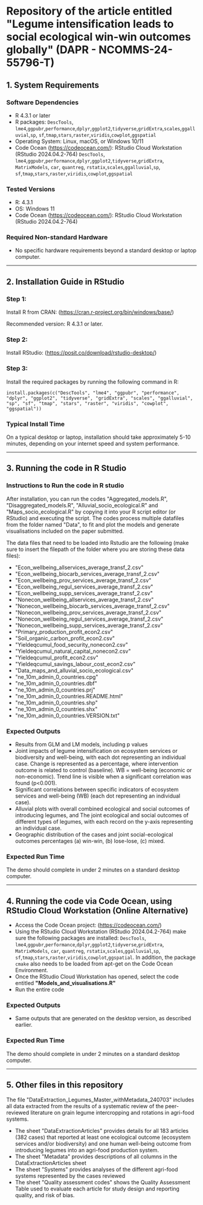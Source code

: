 # Repository of the article entitled "Legume intensification leads to social ecological win-win outcomes globally" (DAPR - NCOMMS-24-55796-T)

## 1. System Requirements

### Software Dependencies
- R 4.3.1 or later
- R packages: `DescTools`, `lme4`,`ggpubr`,`performance`,`dplyr`,`ggplot2`,`tidyverse`,`gridExtra`,`scales`,`ggalluvial`,`sp`, `sf`,`tmap`,`stars`,`raster`,`viridis`,`cowplot`,`ggspatial`
- Operating System: Linux, macOS, or Windows 10/11
- Code Ocean (https://codeocean.com/): RStudio Cloud Workstation (RStudio 2024.04.2-764) `DescTools`, `lme4`,`ggpubr`,`performance`,`dplyr`,`ggplot2`,`tidyverse`,`gridExtra`, `MatrixModels`, `car`, `quantreg`, `rstatix`,`scales`,`ggalluvial`,`sp`, `sf`,`tmap`,`stars`,`raster`,`viridis`,`cowplot`,`ggspatial`


### Tested Versions
- R: 4.3.1
- OS: Windows 11
- Code Ocean (https://codeocean.com/): RStudio Cloud Workstation (RStudio 2024.04.2-764)

### Required Non-standard Hardware
- No specific hardware requirements beyond a standard desktop or laptop computer.

---

## 2. Installation Guide in RStudio

### Step 1: 
Install R from CRAN: (https://cran.r-project.org/bin/windows/base/)

Recommended version: R 4.3.1 or later.

### Step 2: 
Install RStudio: (https://posit.co/download/rstudio-desktop/)

### Step 3:
Install the required packages by running the following command in R:

```
install.packages(c("DescTools", "lme4", "ggpubr", "performance", "dplyr", "ggplot2", "tidyverse", "gridExtra", "scales", "ggalluvial", "sp", "sf", "tmap", "stars", "raster", "viridis", "cowplot", "ggspatial"))
```

### Typical Install Time
On a typical desktop or laptop, installation should take approximately 5-10 minutes, depending on your internet speed and system performance.


---

## 3. Running the code in R Studio

### Instructions to Run the code in R studio

After installation, you can run the codes "Aggregated_models.R", "Disaggregated_models.R", "Alluvial_socio_ecological.R" and "Maps_socio_ecological.R" by copying it into your R script editor (or RStudio) and executing the script. The codes process multiple datafiles from the folder named "Data", to fit and plot the models and generate visualisations included on the paper submitted.

The data files that need to be loaded into Rstudio are the following (make sure to insert the filepath of the folder where you are storing these data files):

- "Econ_wellbeing_allservices_average_transf_2.csv"         
- "Econ_wellbeing_biocarb_services_average_transf_2.csv"   
- "Econ_wellbeing_prov_services_average_transf_2.csv"
- "Econ_wellbeing_regul_services_average_transf_2.csv"     
- "Econ_wellbeing_supp_services_average_transf_2.csv"
- "Nonecon_wellbeing_allservices_average_transf_2.csv"     
- "Nonecon_wellbeing_biocarb_services_average_transf_2.csv"
- "Nonecon_wellbeing_prov_services_average_transf_2.csv"   
- "Nonecon_wellbeing_regul_services_average_transf_2.csv"
- "Nonecon_wellbeing_supp_services_average_transf_2.csv"   
- "Primary_production_profit_econ2.csv"
- "Soil_organic_carbon_profit_econ2.csv"                   
- "Yieldeqcumul_food_security_nonecon2.csv"
- "Yieldeqcumul_natural_capital_nonecon2.csv"              
- "Yieldeqcumul_profit_econ2.csv"
- "Yieldeqcumul_savings_labour_cost_econ2.csv"
- "Data_maps_and_alluvial_socio_ecological.csv"
- "ne_10m_admin_0_countries.cpg"
- "ne_10m_admin_0_countries.dbf"
- "ne_10m_admin_0_countries.prj"
- "ne_10m_admin_0_countries.README.html"
- "ne_10m_admin_0_countries.shp"
- "ne_10m_admin_0_countries.shx"
- "ne_10m_admin_0_countries.VERSION.txt"

### Expected Outputs

- Results from GLM and LM models, including p values
- Joint impacts of legume intensification on ecosystem services or biodiversity and well-being, with each dot representing an individual case. Change is represented as a percentage, where intervention outcome is related to control (baseline). WB = well-being (economic or non-economic). Trend line is visible when a significant correlation was found (p<0.001).
- Significant correlations between specific indicators of ecosystem services and well-being (WB) (each dot representing an individual case).
- Alluvial plots with overall combined ecological and social outcomes of introducing legumes, and The joint ecological and social outcomes of different types of legumes, with each record on the y-axis representing an individual case.
- Geographic distribution of the cases and joint social-ecological outcomes percentages (a) win-win, (b) lose-lose, (c) mixed.

### Expected Run Time
The demo should complete in under 2 minutes on a standard desktop computer.

---

## 4. Running the code via Code Ocean, using RStudio Cloud Workstation (Online Alternative)

- Access the Code Ocean project: (https://codeocean.com/)
- Using the RStudio Cloud Workstation (RStudio 2024.04.2-764) make sure the following packages are installed: `DescTools`, `lme4`,`ggpubr`,`performance`,`dplyr`,`ggplot2`,`tidyverse`,`gridExtra`, `MatrixModels`, `car`, `quantreg`, `rstatix`,`scales`,`ggalluvial`,`sp`, `sf`,`tmap`,`stars`,`raster`,`viridis`,`cowplot`,`ggspatial`. In addition, the package `cmake` also needs to be loaded from apt-get on the Code Ocean Environment.
- Once the RStudio Cloud Workstation has opened, select the code entitled **"Models_and_visualisations.R"**
- Run the entire code

### Expected Outputs
- Same outputs that are generated on the desktop version, as described earlier.
  
### Expected Run Time
The demo should complete in under 2 minutes on a standard desktop computer.

---

## 5. Other files in this repository

The file "DataExtraction_Legumes_Master_withMetadata_240703" includes all data extracted from the results of a systematic review of the peer-reviewed literature on grain legume intercropping and rotations in agri-food systems.
- The sheet "DataExtractionArticles" provides details for all 183 articles (382 cases) that reported at least one ecological outcome (ecosystem services and/or biodiversity) and one human well-being outcome from introducing legumes into an agri-food production system.
- The sheet "Metadata" provides descriptions of all columns in the DataExtractionArticles sheet
- The sheet "Systems" provides analyses of the different agri-food systems represented by the cases reviewed
- The sheet "Quality assessment codes" shows the Quality Assessment Table used to evaluate each article for study design and reporting quality, and risk of bias.


